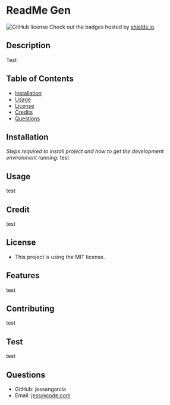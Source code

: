 
# ReadMe Gen


![GitHub license](https://img.shields.io/badge/license-MIT-blue.svg) Check out the badges hosted by [shields.io](https://shields.io/).
  
## Description
Test
            
## Table of Contents
* [Installation](#installation)
* [Usage](#usage)
* [License](#license)
* [Credits](#credits)
* [Questions](#questions)
            
## Installation 
*Steps required to install project and how to get the development environment running:*
test
    
## Usage
test
  
## Credit
test
    
## License
* This project is using the MIT license.
  
## Features
test
    
## Contributing
test
  
## Test
test
    
## Questions
* GitHub: jessangarcia
* Email: <a href="mailto:jess@code.com">jess@code.com</a> 


